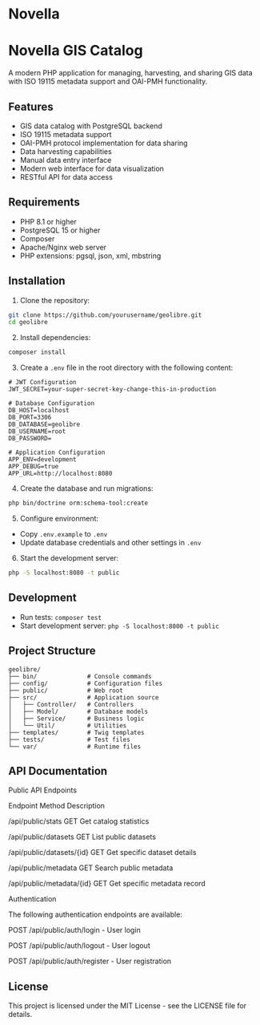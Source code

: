 # Novella


# Novella GIS Catalog

A modern PHP application for managing, harvesting, and sharing GIS data with ISO 19115 metadata support and OAI-PMH functionality.

## Features

- GIS data catalog with PostgreSQL backend
- ISO 19115 metadata support
- OAI-PMH protocol implementation for data sharing
- Data harvesting capabilities
- Manual data entry interface
- Modern web interface for data visualization
- RESTful API for data access

## Requirements

- PHP 8.1 or higher
- PostgreSQL 15 or higher
- Composer
- Apache/Nginx web server
- PHP extensions: pgsql, json, xml, mbstring

## Installation

1. Clone the repository:
```bash
git clone https://github.com/yourusername/geolibre.git
cd geolibre
```

2. Install dependencies:
```bash
composer install
```

3. Create a `.env` file in the root directory with the following content:
```env
# JWT Configuration
JWT_SECRET=your-super-secret-key-change-this-in-production

# Database Configuration
DB_HOST=localhost
DB_PORT=3306
DB_DATABASE=geolibre
DB_USERNAME=root
DB_PASSWORD=

# Application Configuration
APP_ENV=development
APP_DEBUG=true
APP_URL=http://localhost:8080
```

4. Create the database and run migrations:
```bash
php bin/doctrine orm:schema-tool:create
```

5. Configure environment:
- Copy `.env.example` to `.env`
- Update database credentials and other settings in `.env`

6. Start the development server:
```bash
php -S localhost:8080 -t public
```

## Development

- Run tests: `composer test`
- Start development server: `php -S localhost:8000 -t public`

## Project Structure

```
geolibre/
├── bin/              # Console commands
├── config/           # Configuration files
├── public/           # Web root
├── src/              # Application source
│   ├── Controller/   # Controllers
│   ├── Model/        # Database models
│   ├── Service/      # Business logic
│   └── Util/         # Utilities
├── templates/        # Twig templates
├── tests/            # Test files
└── var/              # Runtime files
```

## API Documentation

Public API Endpoints

Endpoint	Method	Description

/api/public/stats	GET	Get catalog statistics

/api/public/datasets	GET	List public datasets

/api/public/datasets/{id}	GET	Get specific dataset details

/api/public/metadata	GET	Search public metadata

/api/public/metadata/{id}	GET	Get specific metadata record

Authentication

The following authentication endpoints are available:

POST /api/public/auth/login - User login

POST /api/public/auth/logout - User logout

POST /api/public/auth/register - User registration

## License

This project is licensed under the MIT License - see the LICENSE file for details. 
